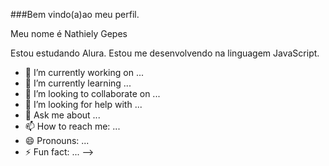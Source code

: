 ###Bem vindo(a)ao meu perfil.

Meu nome é Nathiely Gepes

Estou estudando Alura.
Estou me desenvolvendo na linguagem JavaScript.

- 🔭 I’m currently working on ...
- 🌱 I’m currently learning ...
- 👯 I’m looking to collaborate on ...
- 🤔 I’m looking for help with ...
- 💬 Ask me about ...  
- 📫 How to reach me: ...
- 😄 Pronouns: ...
- ⚡ Fun fact: ...
-->
